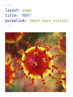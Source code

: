 ```yaml
---
layout: page
title: "眼科"
permalink: /main_eyes_vision/
---
```


  <img src="/image/head.jpg" alt="drawing" width="200">
